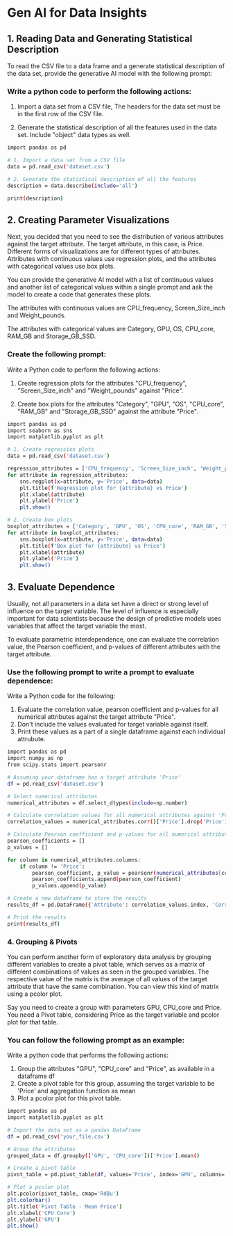 # Gen AI for Data Insights

## 1. Reading Data and Generating Statistical Description

To read the CSV file to a data frame and a generate statistical description of the data set, provide the generative AI model with the following prompt:

### Write a python code to perform the following actions: 

1. Import a data set from a CSV file, The headers for the data set must be in the first row of the CSV file.

2. Generate the statistical description of all the features used in the data set. Include "object" data types as well.

```bash
import pandas as pd

# 1. Import a data set from a CSV file
data = pd.read_csv('dataset.csv')

# 2. Generate the statistical description of all the features
description = data.describe(include='all')

print(description)
```
## 2. Creating Parameter Visualizations

Next, you decided that you need to see the distribution of various attributes against the target attribute. The target attribute, in this case, is Price. Different forms of visualizations are for different types of attributes. Attributes with continuous values use regression plots, and the attributes with categorical values use box plots.

You can provide the generative AI model with a list of continuous values and another list of categorical values within a single prompt and ask the model to create a code that generates these plots.

The attributes with continuous values are CPU_frequency, Screen_Size_inch and Weight_pounds.

The attributes with categorical values are Category, GPU, OS, CPU_core, RAM_GB and Storage_GB_SSD.

### Create the following prompt:

Write a Python code to perform the following actions:

1. Create regression plots for the attributes "CPU_frequency", "Screen_Size_inch" and "Weight_pounds" against "Price".

2. Create box plots for the attributes "Category", "GPU", "OS", "CPU_core", "RAM_GB" and "Storage_GB_SSD" against the attribute "Price".

```bash
import pandas as pd
import seaborn as sns
import matplotlib.pyplot as plt

# 1. Create regression plots
data = pd.read_csv('dataset.csv')

regression_attributes = ['CPU_frequency', 'Screen_Size_inch', 'Weight_pounds']
for attribute in regression_attributes:
    sns.regplot(x=attribute, y='Price', data=data)
    plt.title(f'Regression plot for {attribute} vs Price')
    plt.xlabel(attribute)
    plt.ylabel('Price')
    plt.show()

# 2. Create box plots
boxplot_attributes = ['Category', 'GPU', 'OS', 'CPU_core', 'RAM_GB', 'Storage_GB_SSD']
for attribute in boxplot_attributes:
    sns.boxplot(x=attribute, y='Price', data=data)
    plt.title(f'Box plot for {attribute} vs Price')
    plt.xlabel(attribute)
    plt.ylabel('Price')
    plt.show()
```
## 3. Evaluate Dependence

Usually, not all parameters in a data set have a direct or strong level of influence on the target variable. The level of influence is especially important for data scientists because the design of predictive models uses variables that affect the target variable the most.

To evaluate parametric interdependence, one can evaluate the correlation value, the Pearson coefficient, and p-values of different attributes with the target attribute.

### Use the following prompt to write a prompt to evaluate dependence:

Write a Python code for the following: 

1. Evaluate the correlation value, pearson coefficient and p-values for all numerical attributes against the target attribute "Price".
2. Don't include the values evaluated for target variable against itself.
3. Print these values as a part of a single dataframe against each individual attrubute.

```bash
import pandas as pd
import numpy as np
from scipy.stats import pearsonr

# Assuming your dataframe has a target attribute 'Price'
df = pd.read_csv('dataset.csv')

# Select numerical attributes
numerical_attributes = df.select_dtypes(include=np.number)

# Calculate correlation values for all numerical attributes against 'Price'
correlation_values = numerical_attributes.corr()['Price'].drop('Price')

# Calculate Pearson coefficient and p-values for all numerical attributes against 'Price'
pearson_coefficients = []
p_values = []

for column in numerical_attributes.columns:
    if column != 'Price':
        pearson_coefficient, p_value = pearsonr(numerical_attributes[column], df['Price'])
        pearson_coefficients.append(pearson_coefficient)
        p_values.append(p_value)

# Create a new dataframe to store the results
results_df = pd.DataFrame({'Attribute': correlation_values.index, 'Correlation Value': correlation_values, 'Pearson Coefficient': pearson_coefficients, 'P-value': p_values})

# Print the results
print(results_df)
```
### 4. Grouping & Pivots

You can perform another form of exploratory data analysis by grouping different variables to create a pivot table, which serves as a matrix of different combinations of values as seen in the grouped variables. The respective value of the matrix is the average of all values of the target attribute that have the same combination. You can view this kind of matrix using a pcolor plot.

Say you need to create a group with parameters GPU, CPU_core and Price. You need a Pivot table, considering Price as the target variable and pcolor plot for that table.

### You can follow the following prompt as an example:

Write a python code that performs the following actions:

1. Group the attributes "GPU", "CPU_core" and "Price", as available in a dataframe df
2. Create a pivot table for this group, assuming the target variable to be 'Price' and aggregation function as mean
3. Plot a pcolor plot for this pivot table.

```bash
import pandas as pd
import matplotlib.pyplot as plt

# Import the data set as a pandas DataFrame
df = pd.read_csv('your_file.csv')

# Group the attributes
grouped_data = df.groupby(['GPU', 'CPU_core'])['Price'].mean()

# Create a pivot table
pivot_table = pd.pivot_table(df, values='Price', index='GPU', columns='CPU_core', aggfunc='mean')

# Plot a pcolor plot
plt.pcolor(pivot_table, cmap='RdBu')
plt.colorbar()
plt.title('Pivot Table - Mean Price')
plt.xlabel('CPU Core')
plt.ylabel('GPU')
plt.show()
```